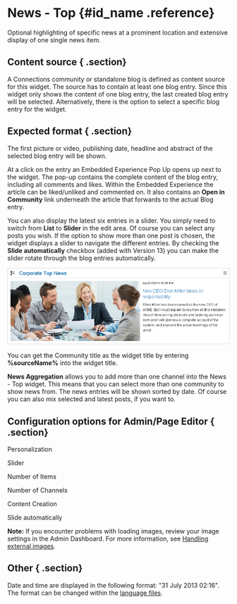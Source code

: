 # News - Top {#id_name .reference}

Optional highlighting of specific news at a prominent location and extensive display of one single news item.

## Content source { .section}

A Connections community or standalone blog is defined as content source for this widget. The source has to contain at least one blog entry. Since this widget only shows the content of one blog entry, the last created blog entry will be selected. Alternatively, there is the option to select a specific blog entry for the widget.

## Expected format { .section}

The first picture or video, publishing date, headline and abstract of the selected blog entry will be shown.

At a click on the entry an Embedded Experience Pop Up opens up next to the widget. The pop-up contains the complete content of the blog entry, including all comments and likes. Within the Embedded Experience the article can be liked/unliked and commented on. It also contains an **Open in Community** link underneath the article that forwards to the actual Blog entry.

You can also display the latest six entries in a slider. You simply need to switch from **List** to **Slider** in the edit area. Of course you can select any posts you wish. If the option to show more than one post is chosen, the widget displays a slider to navigate the different entries. By checking the **Slide automatically** checkbox \(added with Version 13\) you can make the slider rotate through the blog entries automatically.

![image](images/image114.png)

You can get the Community title as the widget title by entering **%sourceName%** into the widget title.

**News Aggregation** allows you to add more than one channel into the News - Top widget. This means that you can select more than one community to show news from. The news entries will be shown sorted by date. Of course you can also mix selected and latest posts, if you want to.

## Configuration options for Admin/Page Editor { .section}

Personalization

Slider

Number of Items

Number of Channels

Content Creation

Slide automatically

**Note:** If you encounter problems with loading images, review your image settings in the Admin Dashboard. For more information, see [Handling external images](cec-handling-external-images.md).

## Other { .section}

Date and time are displayed in the following format: "31 July 2013 02:16". The format can be changed within the [language files](cec-customizethelanguagefile.md#).

